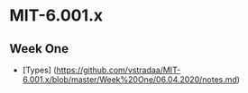 # MIT-6.001.x

## Week One

* [Types] (https://github.com/vstradaa/MIT-6.001.x/blob/master/Week%20One/06.04.2020/notes.md)